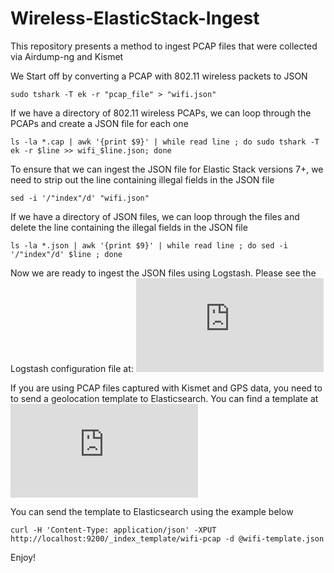 # Wireless-ElasticStack-Ingest
This repository presents a method to ingest PCAP files that were collected via Airdump-ng and Kismet

We Start off by converting a PCAP with 802.11 wireless packets to JSON
<pre><code>sudo tshark -T ek -r "pcap_file" > "wifi.json" </code></pre>

If we have a directory of 802.11 wireless PCAPs, we can loop through the PCAPs and create a JSON file for each one
<pre><code>ls -la *.cap | awk '{print $9}' | while read line ; do sudo tshark -T ek -r $line >> wifi_$line.json; done</code></pre>

To ensure that we can ingest the JSON file for Elastic Stack versions 7+, we need to strip out the line containing illegal fields in the JSON file
<pre><code>sed -i '/"index"/d' "wifi.json"</code></pre>

If we have a directory of JSON files, we  can loop through the files and delete the line containing the illegal fields in the JSON file
<pre><code>ls -la *.json | awk '{print $9}' | while read line ; do sed -i '/"index"/d' $line ; done</code></pre>

Now we are ready to ingest the JSON files using Logstash.  Please see the Logstash configuration file at: 
![Logstash Configuration](https://github.com/threathunternotebook/Wireless-ElasticStack-Ingest/blob/main/logstash_wlan.conf)

If you are using PCAP files captured with Kismet and GPS data, you need to to send a geolocation template to Elasticsearch.  You can find a template at ![wifi Geolocation Template](https://github.com/threathunternotebook/Wireless-ElasticStack-Ingest/blob/main/wifi-template.json)

You can send the template to Elasticsearch using the example below
<pre><code>curl -H 'Content-Type: application/json' -XPUT http://localhost:9200/_index_template/wifi-pcap -d @wifi-template.json</code></pre>


Enjoy!
